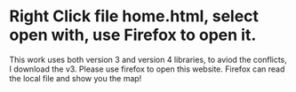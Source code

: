 # Right Click file home.html, select open with, use Firefox to open it.
This work uses both version 3 and version 4 libraries, to aviod the conflicts, I download the v3. Please use firefox to open this website. Firefox can read the local file and show you the map!

